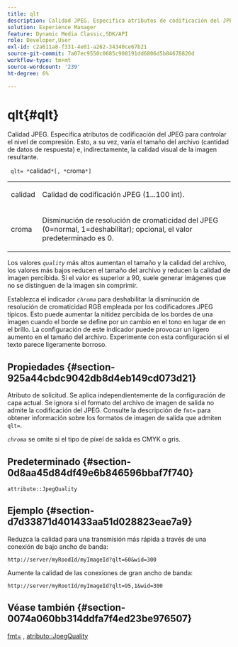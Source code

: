 ```yaml
---
title: qlt
description: Calidad JPEG. Especifica atributos de codificación del JPEG para controlar el nivel de compresión. Esto, a su vez, varía el tamaño del archivo (cantidad de datos de respuesta) e, indirectamente, la calidad visual de la imagen resultante.
solution: Experience Manager
feature: Dynamic Media Classic,SDK/API
role: Developer,User
exl-id: c2a611a8-f331-4e01-a262-34340ce67b21
source-git-commit: 7a07ec9550c0685c908191dd6806d5b84678820d
workflow-type: tm+mt
source-wordcount: '239'
ht-degree: 6%

---
```


# qlt{#qlt}

Calidad JPEG. Especifica atributos de codificación del JPEG para controlar el nivel de compresión. Esto, a su vez, varía el tamaño del archivo (cantidad de datos de respuesta) e, indirectamente, la calidad visual de la imagen resultante.

` qlt= *`calidad`*[, *`croma`*]`

<table id="simpletable_FB8090D4BEBF42FD83A64A7AAB6D7F92"> 
 <tr class="strow"> 
  <td class="stentry"> <p> <span class="varname"> calidad </span> </p> </td> 
  <td class="stentry"> <p>Calidad de codificación JPEG (1...100 int). </p> </td> 
 </tr> 
 <tr class="strow"> 
  <td class="stentry"> <p> <span class="varname"> croma </span> </p> </td> 
  <td class="stentry"> <p>Disminución de resolución de cromaticidad del JPEG (0=normal, 1=deshabilitar); opcional, el valor predeterminado es 0. </p> </td> 
 </tr> 
</table>

Los valores *`quality`* más altos aumentan el tamaño y la calidad del archivo, los valores más bajos reducen el tamaño del archivo y reducen la calidad de imagen percibida. Si el valor es superior a 90, suele generar imágenes que no se distinguen de la imagen sin comprimir.

Establezca el indicador *`chroma`* para deshabilitar la disminución de resolución de cromaticidad RGB empleada por los codificadores JPEG típicos. Esto puede aumentar la nitidez percibida de los bordes de una imagen cuando el borde se define por un cambio en el tono en lugar de en el brillo. La configuración de este indicador puede provocar un ligero aumento en el tamaño del archivo. Experimente con esta configuración si el texto parece ligeramente borroso.

## Propiedades {#section-925a44cbdc9042db8d4eb149cd073d21}

Atributo de solicitud. Se aplica independientemente de la configuración de capa actual. Se ignora si el formato del archivo de imagen de salida no admite la codificación del JPEG. Consulte la descripción de `fmt=` para obtener información sobre los formatos de imagen de salida que admiten `qlt=`.

*`chroma`* se omite si el tipo de píxel de salida es CMYK o gris.

## Predeterminado {#section-0d8aa45d84df49e6b846596bbaf7f740}

`attribute::JpegQuality`

## Ejemplo {#section-d7d33871d401433aa51d028823eae7a9}

Reduzca la calidad para una transmisión más rápida a través de una conexión de bajo ancho de banda:

`http://server/myRoodId/myImageId?qlt=60&wid=300`

Aumente la calidad de las conexiones de gran ancho de banda:

`http://server/myRootId/myImageId?qlt=95,1&wid=300`

## Véase también {#section-0074a060bb314ddfa7f4ed23be976507}

[fmt=](../../../../../is-api/http-ref/image-serving-api-ref/c-http-protocol-reference/c-command-reference/r-is-http-fmt.md#reference-cdf10043423b45ba9fe15157fb3ae37a) , [atributo::JpegQuality](../../../../../is-api/image-catalog/image-serving-api-ref/c-image-catalog-reference/c-attributes-reference/r-jpegquality.md#reference-4a879e7c46024c8a898a9fd226f9eb09)
